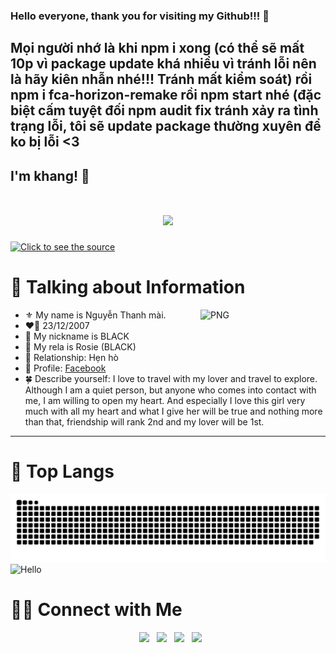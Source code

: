 ### Hello everyone, thank you for visiting my Github!!! 👋
## Mọi người nhớ là khi npm i xong (có thể sẽ mất 10p vì package update khá nhiều vì tránh lỗi nên là hãy kiên nhẫn nhé!!! Tránh mất kiểm soát) rồi npm i fca-horizon-remake rồi npm start nhé (đặc biệt cấm tuyệt đối npm audit fix tránh xảy ra tình trạng lỗi, tôi sẽ update package thường xuyên để ko bị lỗi <3
## I'm khang! 👋
<h1 align="center">
    <img src="home/img.svg"/>
</h1>
<a href="#" target="_blank">
  <img src="home/BLACK.svg" width="1200" alt="Click to see the source" />
</a>

# 📰 Talking about Information
<img align="right" width=200px alt="PNG" src="https://i.pinimg.com/originals/a0/10/21/a010215b786ada4176ae237b5b154310.gif" />

-   ⚜️ My name is Nguyễn Thanh mài.
-   ❤️‍🔥 23/12/2007
-   💬 My nickname is BLACK
-   💬 My rela is Rosie (BLACK)
-   💓 Relationship: Hẹn hò
-   🍁 Profile: [Facebook](https://www.facebook.com/NTM.BLACK.07)
-   🍀 Describe yourself: I love to travel with my lover and travel to explore. Although I am a quiet person, but anyone who comes into contact with me, I am willing to open my heart. And especially I love this girl very much with all my heart and what I give her will be true and nothing more than that, friendship will rank 2nd and my lover will be 1st.
<hr>

# 📖 Top Langs
![](https://github.com/Platane/snk/raw/output/github-contribution-grid-snake.svg)
![Hello](home/hello.svg)
# 🤝🏻 Connect with Me
<p align="center">
&nbsp; <a href="https://www.instagram.com/NTM.BLACK.07" target="_blank" rel="noopener noreferrer"><img src="https://img.icons8.com/plasticine/100/000000/instagram-new.png" width="100" /></a>    
&nbsp; <a href="https://github.com/BLACKDZCUTO" target="_blank" rel="noopener noreferrer"><img src="https://img.icons8.com/plasticine/100/000000/github.png" width="100" /></a>
&nbsp; <a href="https://www.facebook.com/NTM.BLACK.07" target="_blank" rel="noopener noreferrer"><img src="https://img.icons8.com/plasticine/100/000000/facebook.png"  width="100" /></a>
&nbsp; <a href="mailto:BLACKREMIX69@gmail.com" target="_blank" rel="noopener noreferrer"><img src="https://img.icons8.com/plasticine/100/000000/gmail.png"  width="100" /></a>
</p>
<br>

</a>
